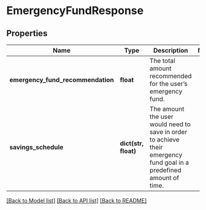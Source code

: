 # EmergencyFundResponse

## Properties
Name | Type | Description | Notes
------------ | ------------- | ------------- | -------------
**emergency_fund_recommendation** | **float** | The total amount recommended for the user’s emergency fund. | 
**savings_schedule** | **dict(str, float)** | The amount the user would need to save in order to achieve their emergency fund goal in a predefined amount of time. | 

[[Back to Model list]](../README.md#documentation-for-models) [[Back to API list]](../README.md#documentation-for-api-endpoints) [[Back to README]](../README.md)


